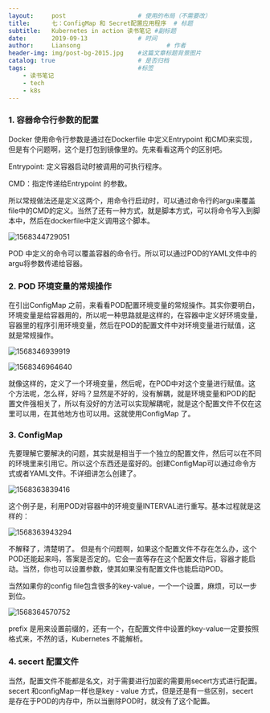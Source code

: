 ```yaml
---
layout:     post   				    # 使用的布局（不需要改）
title:      七：ConfigMap 和 Secret配置应用程序	# 标题
subtitle:   Kubernetes in action 读书笔记 #副标题
date:       2019-09-13 				# 时间
author:     Liansong 						# 作者
header-img: img/post-bg-2015.jpg 	#这篇文章标题背景图片
catalog: true 						# 是否归档
tags:								#标签
    - 读书笔记
	- tech
    - k8s
---
```




### 1. 容器命令行参数的配置

Docker 使用命令行参数是通过在Dockerfile 中定义Entrypoint 和CMD来实现，但是有个问题啊，这个是打包到镜像里的。先来看看这两个的区别吧。

Entrypoint: 定义容器启动时被调用的可执行程序。

CMD：指定传递给Entrypoint 的参数。

所以常规做法还是定义这两个，用命令行启动时，可以通过命令行的argu来覆盖file中的CMD的定义。当然了还有一种方式，就是脚本方式，可以将命令写入到脚本中，然后在dockerfile中定义调用这个脚本。

![1568344729051](D:\Users\tmprl6\Desktop\7\1568344729051.png)

POD 中定义的命令可以覆盖容器的命令行。所以可以通过POD的YAML文件中的argu将参数传递给容器。



### 2. POD 环境变量的常规操作

在引出ConfigMap 之前，来看看POD配置环境变量的常规操作。其实你要明白，环境变量是给容器用的，所以呢一种思路就是这样的，在容器中定义好环境变量，容器里的程序引用环境变量，然后在POD的配置文件中对环境变量进行赋值，这就是常规操作。

![1568346939919](D:\Users\tmprl6\Desktop\7\1568346939919.png)

![1568346964640](D:\Users\tmprl6\Desktop\7\1568346964640.png)

就像这样的，定义了一个环境变量，然后呢，在POD中对这个变量进行赋值。这个方法呢，怎么样，好吗？显然是不好的，没有解耦，就是环境变量和POD的配置文件强相关了，所以有没好的方法可以实现解耦呢，就是这个配置文件不仅在这里可以用，在其他地方也可以用。这就使用ConfigMap 了。



### 3. ConfigMap

先要理解它要解决的问题，其实就是相当于一个独立的配置文件，然后可以在不同的环境里来引用它。所以这个东西还是蛮好的。创建ConfigMap可以通过命令方式或者YAML文件。不详细讲怎么创建了。

![1568363839416](D:\Users\tmprl6\Desktop\7\1568363839416.png)

这个例子是，利用POD对容器中的环境变量INTERVAL进行重写。基本过程就是这样的：

![1568363943294](D:\Users\tmprl6\Desktop\7\1568363943294.png)

不解释了，清楚明了。 但是有个问题啊，如果这个配置文件不存在怎么办，这个POD还能起来吗，答案是否定的。它会一直等存在这个配置文件后，容器才能启动。当然，你也可以设置参数，使其如果没有配置文件也能启动POD。

当然如果你的config file包含很多的key-value，一个一个设置，麻烦，可以一步到位。

![1568364570752](D:\Users\tmprl6\Desktop\7\1568364570752.png)

prefix 是用来设置前缀的，还有一个，在配置文件中设置的key-value一定要按照格式来，不然的话，Kubernetes 不能解析。



### 4. secert 配置文件

当然，配置文件不能都是名文，对于需要进行加密的需要用secert方式进行配置。secert 和configMap一样也是key - value 方式，但是还是有一些区别，secert 是存在于POD的内存中，所以当删除POD时，就没有了这个配置。